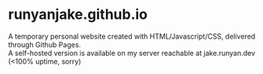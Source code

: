 # runyanjake.github.io
A temporary personal website created with HTML/Javascript/CSS, delivered through Github Pages. 
</br>
A self-hosted version is available on my server reachable at jake.runyan.dev (<100% uptime, sorry)
